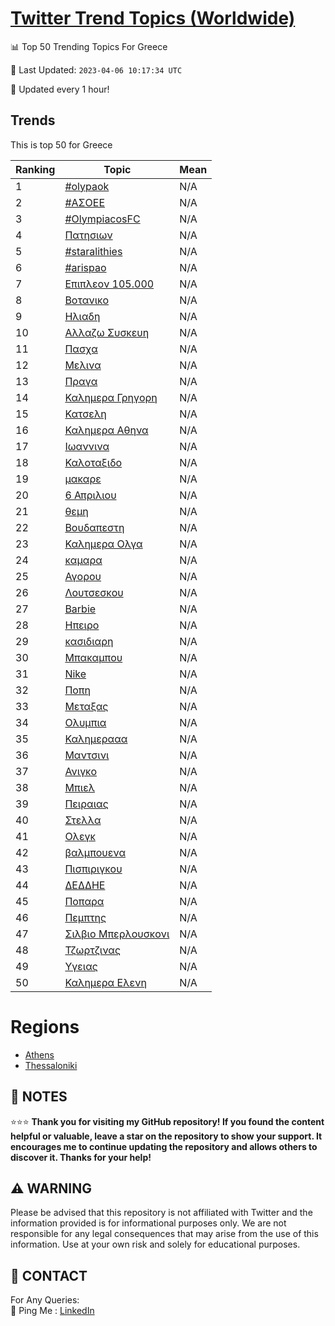 [Twitter Trend Topics (Worldwide)](https://github.com/ErcinDedeoglu/Twitter-Trend-Topics)
==========


📊 Top 50 Trending Topics For Greece

📆 Last Updated: `2023-04-06 10:17:34 UTC`

🔧 Updated every 1 hour!


## Trends

This is top 50 for Greece

| Ranking | Topic | Mean |
| ------- | ------------ | ------------ |
| 1 | [#olypaok](http://twitter.com/search?q=%23olypaok) | N/A |
| 2 | [#ΑΣΟΕΕ](http://twitter.com/search?q=%23%ce%91%ce%a3%ce%9f%ce%95%ce%95) | N/A |
| 3 | [#OlympiacosFC](http://twitter.com/search?q=%23OlympiacosFC) | N/A |
| 4 | [Πατησιων](http://twitter.com/search?q=%ce%a0%ce%b1%cf%84%ce%b7%cf%83%ce%b9%cf%89%ce%bd) | N/A |
| 5 | [#staralithies](http://twitter.com/search?q=%23staralithies) | N/A |
| 6 | [#arispao](http://twitter.com/search?q=%23arispao) | N/A |
| 7 | [Επιπλεον 105.000](http://twitter.com/search?q=%ce%95%cf%80%ce%b9%cf%80%ce%bb%ce%b5%ce%bf%ce%bd+105.000) | N/A |
| 8 | [Βοτανικο](http://twitter.com/search?q=%ce%92%ce%bf%cf%84%ce%b1%ce%bd%ce%b9%ce%ba%ce%bf) | N/A |
| 9 | [Ηλιαδη](http://twitter.com/search?q=%ce%97%ce%bb%ce%b9%ce%b1%ce%b4%ce%b7) | N/A |
| 10 | [Αλλαζω Συσκευη](http://twitter.com/search?q=%ce%91%ce%bb%ce%bb%ce%b1%ce%b6%cf%89+%ce%a3%cf%85%cf%83%ce%ba%ce%b5%cf%85%ce%b7) | N/A |
| 11 | [Πασχα](http://twitter.com/search?q=%ce%a0%ce%b1%cf%83%cf%87%ce%b1) | N/A |
| 12 | [Μελινα](http://twitter.com/search?q=%ce%9c%ce%b5%ce%bb%ce%b9%ce%bd%ce%b1) | N/A |
| 13 | [Πραγα](http://twitter.com/search?q=%ce%a0%cf%81%ce%b1%ce%b3%ce%b1) | N/A |
| 14 | [Καλημερα Γρηγορη](http://twitter.com/search?q=%ce%9a%ce%b1%ce%bb%ce%b7%ce%bc%ce%b5%cf%81%ce%b1+%ce%93%cf%81%ce%b7%ce%b3%ce%bf%cf%81%ce%b7) | N/A |
| 15 | [Κατσελη](http://twitter.com/search?q=%ce%9a%ce%b1%cf%84%cf%83%ce%b5%ce%bb%ce%b7) | N/A |
| 16 | [Καλημερα Αθηνα](http://twitter.com/search?q=%ce%9a%ce%b1%ce%bb%ce%b7%ce%bc%ce%b5%cf%81%ce%b1+%ce%91%ce%b8%ce%b7%ce%bd%ce%b1) | N/A |
| 17 | [Ιωαννινα](http://twitter.com/search?q=%ce%99%cf%89%ce%b1%ce%bd%ce%bd%ce%b9%ce%bd%ce%b1) | N/A |
| 18 | [Καλοταξιδο](http://twitter.com/search?q=%ce%9a%ce%b1%ce%bb%ce%bf%cf%84%ce%b1%ce%be%ce%b9%ce%b4%ce%bf) | N/A |
| 19 | [μακαρε](http://twitter.com/search?q=%ce%bc%ce%b1%ce%ba%ce%b1%cf%81%ce%b5) | N/A |
| 20 | [6 Απριλιου](http://twitter.com/search?q=6+%ce%91%cf%80%cf%81%ce%b9%ce%bb%ce%b9%ce%bf%cf%85) | N/A |
| 21 | [θεμη](http://twitter.com/search?q=%ce%b8%ce%b5%ce%bc%ce%b7) | N/A |
| 22 | [Βουδαπεστη](http://twitter.com/search?q=%ce%92%ce%bf%cf%85%ce%b4%ce%b1%cf%80%ce%b5%cf%83%cf%84%ce%b7) | N/A |
| 23 | [Καλημερα Ολγα](http://twitter.com/search?q=%ce%9a%ce%b1%ce%bb%ce%b7%ce%bc%ce%b5%cf%81%ce%b1+%ce%9f%ce%bb%ce%b3%ce%b1) | N/A |
| 24 | [καμαρα](http://twitter.com/search?q=%ce%ba%ce%b1%ce%bc%ce%b1%cf%81%ce%b1) | N/A |
| 25 | [Αγορου](http://twitter.com/search?q=%ce%91%ce%b3%ce%bf%cf%81%ce%bf%cf%85) | N/A |
| 26 | [Λουτσεσκου](http://twitter.com/search?q=%ce%9b%ce%bf%cf%85%cf%84%cf%83%ce%b5%cf%83%ce%ba%ce%bf%cf%85) | N/A |
| 27 | [Barbie](http://twitter.com/search?q=Barbie) | N/A |
| 28 | [Ηπειρο](http://twitter.com/search?q=%ce%97%cf%80%ce%b5%ce%b9%cf%81%ce%bf) | N/A |
| 29 | [κασιδιαρη](http://twitter.com/search?q=%ce%ba%ce%b1%cf%83%ce%b9%ce%b4%ce%b9%ce%b1%cf%81%ce%b7) | N/A |
| 30 | [Μπακαμπου](http://twitter.com/search?q=%ce%9c%cf%80%ce%b1%ce%ba%ce%b1%ce%bc%cf%80%ce%bf%cf%85) | N/A |
| 31 | [Nike](http://twitter.com/search?q=Nike) | N/A |
| 32 | [Ποπη](http://twitter.com/search?q=%ce%a0%ce%bf%cf%80%ce%b7) | N/A |
| 33 | [Μεταξας](http://twitter.com/search?q=%ce%9c%ce%b5%cf%84%ce%b1%ce%be%ce%b1%cf%82) | N/A |
| 34 | [Ολυμπια](http://twitter.com/search?q=%ce%9f%ce%bb%cf%85%ce%bc%cf%80%ce%b9%ce%b1) | N/A |
| 35 | [Καλημερααα](http://twitter.com/search?q=%ce%9a%ce%b1%ce%bb%ce%b7%ce%bc%ce%b5%cf%81%ce%b1%ce%b1%ce%b1) | N/A |
| 36 | [Μαντσινι](http://twitter.com/search?q=%ce%9c%ce%b1%ce%bd%cf%84%cf%83%ce%b9%ce%bd%ce%b9) | N/A |
| 37 | [Ανιγκο](http://twitter.com/search?q=%ce%91%ce%bd%ce%b9%ce%b3%ce%ba%ce%bf) | N/A |
| 38 | [Μπιελ](http://twitter.com/search?q=%ce%9c%cf%80%ce%b9%ce%b5%ce%bb) | N/A |
| 39 | [Πειραιας](http://twitter.com/search?q=%ce%a0%ce%b5%ce%b9%cf%81%ce%b1%ce%b9%ce%b1%cf%82) | N/A |
| 40 | [Στελλα](http://twitter.com/search?q=%ce%a3%cf%84%ce%b5%ce%bb%ce%bb%ce%b1) | N/A |
| 41 | [Ολεγκ](http://twitter.com/search?q=%ce%9f%ce%bb%ce%b5%ce%b3%ce%ba) | N/A |
| 42 | [βαλμπουενα](http://twitter.com/search?q=%ce%b2%ce%b1%ce%bb%ce%bc%cf%80%ce%bf%cf%85%ce%b5%ce%bd%ce%b1) | N/A |
| 43 | [Πισπιριγκου](http://twitter.com/search?q=%ce%a0%ce%b9%cf%83%cf%80%ce%b9%cf%81%ce%b9%ce%b3%ce%ba%ce%bf%cf%85) | N/A |
| 44 | [ΔΕΔΔΗΕ](http://twitter.com/search?q=%ce%94%ce%95%ce%94%ce%94%ce%97%ce%95) | N/A |
| 45 | [Ποπαρα](http://twitter.com/search?q=%ce%a0%ce%bf%cf%80%ce%b1%cf%81%ce%b1) | N/A |
| 46 | [Πεμπτης](http://twitter.com/search?q=%ce%a0%ce%b5%ce%bc%cf%80%cf%84%ce%b7%cf%82) | N/A |
| 47 | [Σιλβιο Μπερλουσκονι](http://twitter.com/search?q=%ce%a3%ce%b9%ce%bb%ce%b2%ce%b9%ce%bf+%ce%9c%cf%80%ce%b5%cf%81%ce%bb%ce%bf%cf%85%cf%83%ce%ba%ce%bf%ce%bd%ce%b9) | N/A |
| 48 | [Τζωρτζινας](http://twitter.com/search?q=%ce%a4%ce%b6%cf%89%cf%81%cf%84%ce%b6%ce%b9%ce%bd%ce%b1%cf%82) | N/A |
| 49 | [Υγειας](http://twitter.com/search?q=%ce%a5%ce%b3%ce%b5%ce%b9%ce%b1%cf%82) | N/A |
| 50 | [Καλημερα Ελενη](http://twitter.com/search?q=%ce%9a%ce%b1%ce%bb%ce%b7%ce%bc%ce%b5%cf%81%ce%b1+%ce%95%ce%bb%ce%b5%ce%bd%ce%b7) | N/A |



# Regions

* [Athens](</Greece/Athens.md>)
* [Thessaloniki](</Greece/Thessaloniki.md>)



## 📝 NOTES

⭐⭐⭐ **Thank you for visiting my GitHub repository! If you found the content helpful or valuable, leave a star on the repository to show your support. It encourages me to continue updating the repository and allows others to discover it. Thanks for your help!**


## ⚠️ WARNING

Please be advised that this repository is not affiliated with Twitter and the information provided is for informational purposes only. We are not responsible for any legal consequences that may arise from the use of this information. Use at your own risk and solely for educational purposes.


## 📨 CONTACT

 For Any Queries:  
            🏓 Ping Me : [LinkedIn](https://www.linkedin.com/in/ercindedeoglu/)
